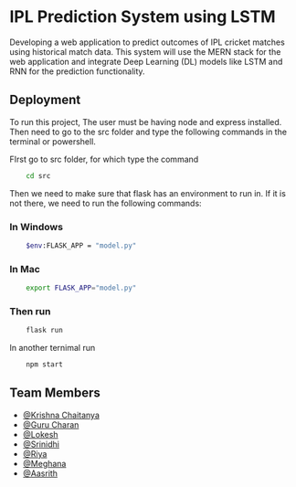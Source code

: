 
# IPL Prediction System using LSTM

Developing a web application to predict outcomes of IPL cricket matches using historical match data. This system will use the MERN stack for the web application and integrate Deep Learning (DL) models like LSTM and RNN for the prediction functionality.

## Deployment

To run this project, The user must be having node and express installed. Then need to go to the src folder and type the following commands in the terminal or powershell.

FIrst go to src folder, for which type the command

```bash
    cd src
```

Then we need to make sure that flask has an environment to run in. If it is not there, we need to run the following commands:

### In Windows

```bash
    $env:FLASK_APP = "model.py"
```
### In Mac

```bash
    export FLASK_APP="model.py"
```

### Then run

```bash
    flask run
```

In another ternimal run

```bash
    npm start
```
## Team Members

- [@Krishna Chaitanya](https://github.com/Krishna752006)
- [@Guru Charan](https://github.com/gcrn2318)
- [@Lokesh](https://github.com/LokeshVasireddy)
- [@Srinidhi](https://github.com/rsrinidhii)
- [@Riya](https://github.com/ria99-sudo)
- [@Meghana](https://github.com/MeghanaJangala)
- [@Aasrith](https://github.com/AASRITHCODER)

